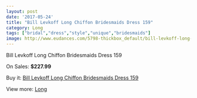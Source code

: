 ```yaml
---
layout: post
date: '2017-05-24'
title: "Bill Levkoff Long Chiffon Bridesmaids Dress 159"
category: Long
tags: ["bridal","dress","style","unique","bridesmaids"]
image: http://www.eudances.com/5798-thickbox_default/bill-levkoff-long-chiffon-bridesmaids-dress-159.jpg
---
```

Bill Levkoff Long Chiffon Bridesmaids Dress 159

On Sales: **$227.99**
<a href="https://www.eudances.com/en/long/2030-bill-levkoff-long-chiffon-bridesmaids-dress-159.html"><amp-img layout="responsive" width="600" height="600" src="//www.eudances.com/5798-thickbox_default/bill-levkoff-long-chiffon-bridesmaids-dress-159.jpg" alt="Bill Levkoff Long Chiffon Bridesmaids Dress 159 0" /></a>

Buy it: [Bill Levkoff Long Chiffon Bridesmaids Dress 159](https://www.eudances.com/en/long/2030-bill-levkoff-long-chiffon-bridesmaids-dress-159.html "Bill Levkoff Long Chiffon Bridesmaids Dress 159")

View more: [Long](https://www.eudances.com/en/21-long "Long")